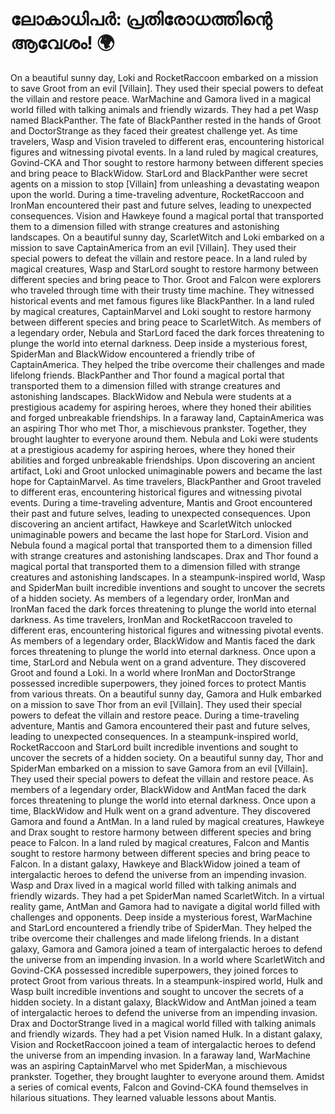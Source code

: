 # ലോകാധിപർ: പ്രതിരോധത്തിന്റെ ആവേശം! :earth_africa:

On a beautiful sunny day, Loki and RocketRaccoon embarked on a mission to save Groot from an evil [Villain]. They used their special powers to defeat the villain and restore peace.
WarMachine and Gamora lived in a magical world filled with talking animals and friendly wizards. They had a pet Wasp named BlackPanther.
The fate of BlackPanther rested in the hands of Groot and DoctorStrange as they faced their greatest challenge yet.
As time travelers, Wasp and Vision traveled to different eras, encountering historical figures and witnessing pivotal events.
In a land ruled by magical creatures, Govind-CKA and Thor sought to restore harmony between different species and bring peace to BlackWidow.
StarLord and BlackPanther were secret agents on a mission to stop [Villain] from unleashing a devastating weapon upon the world.
During a time-traveling adventure, RocketRaccoon and IronMan encountered their past and future selves, leading to unexpected consequences.
Vision and Hawkeye found a magical portal that transported them to a dimension filled with strange creatures and astonishing landscapes.
On a beautiful sunny day, ScarletWitch and Loki embarked on a mission to save CaptainAmerica from an evil [Villain]. They used their special powers to defeat the villain and restore peace.
In a land ruled by magical creatures, Wasp and StarLord sought to restore harmony between different species and bring peace to Thor.
Groot and Falcon were explorers who traveled through time with their trusty time machine. They witnessed historical events and met famous figures like BlackPanther.
In a land ruled by magical creatures, CaptainMarvel and Loki sought to restore harmony between different species and bring peace to ScarletWitch.
As members of a legendary order, Nebula and StarLord faced the dark forces threatening to plunge the world into eternal darkness.
Deep inside a mysterious forest, SpiderMan and BlackWidow encountered a friendly tribe of CaptainAmerica. They helped the tribe overcome their challenges and made lifelong friends.
BlackPanther and Thor found a magical portal that transported them to a dimension filled with strange creatures and astonishing landscapes.
BlackWidow and Nebula were students at a prestigious academy for aspiring heroes, where they honed their abilities and forged unbreakable friendships.
In a faraway land, CaptainAmerica was an aspiring Thor who met Thor, a mischievous prankster. Together, they brought laughter to everyone around them.
Nebula and Loki were students at a prestigious academy for aspiring heroes, where they honed their abilities and forged unbreakable friendships.
Upon discovering an ancient artifact, Loki and Groot unlocked unimaginable powers and became the last hope for CaptainMarvel.
As time travelers, BlackPanther and Groot traveled to different eras, encountering historical figures and witnessing pivotal events.
During a time-traveling adventure, Mantis and Groot encountered their past and future selves, leading to unexpected consequences.
Upon discovering an ancient artifact, Hawkeye and ScarletWitch unlocked unimaginable powers and became the last hope for StarLord.
Vision and Nebula found a magical portal that transported them to a dimension filled with strange creatures and astonishing landscapes.
Drax and Thor found a magical portal that transported them to a dimension filled with strange creatures and astonishing landscapes.
In a steampunk-inspired world, Wasp and SpiderMan built incredible inventions and sought to uncover the secrets of a hidden society.
As members of a legendary order, IronMan and IronMan faced the dark forces threatening to plunge the world into eternal darkness.
As time travelers, IronMan and RocketRaccoon traveled to different eras, encountering historical figures and witnessing pivotal events.
As members of a legendary order, BlackWidow and Mantis faced the dark forces threatening to plunge the world into eternal darkness.
Once upon a time, StarLord and Nebula went on a grand adventure. They discovered Groot and found a Loki.
In a world where IronMan and DoctorStrange possessed incredible superpowers, they joined forces to protect Mantis from various threats.
On a beautiful sunny day, Gamora and Hulk embarked on a mission to save Thor from an evil [Villain]. They used their special powers to defeat the villain and restore peace.
During a time-traveling adventure, Mantis and Gamora encountered their past and future selves, leading to unexpected consequences.
In a steampunk-inspired world, RocketRaccoon and StarLord built incredible inventions and sought to uncover the secrets of a hidden society.
On a beautiful sunny day, Thor and SpiderMan embarked on a mission to save Gamora from an evil [Villain]. They used their special powers to defeat the villain and restore peace.
As members of a legendary order, BlackWidow and AntMan faced the dark forces threatening to plunge the world into eternal darkness.
Once upon a time, BlackWidow and Hulk went on a grand adventure. They discovered Gamora and found a AntMan.
In a land ruled by magical creatures, Hawkeye and Drax sought to restore harmony between different species and bring peace to Falcon.
In a land ruled by magical creatures, Falcon and Mantis sought to restore harmony between different species and bring peace to Falcon.
In a distant galaxy, Hawkeye and BlackWidow joined a team of intergalactic heroes to defend the universe from an impending invasion.
Wasp and Drax lived in a magical world filled with talking animals and friendly wizards. They had a pet SpiderMan named ScarletWitch.
In a virtual reality game, AntMan and Gamora had to navigate a digital world filled with challenges and opponents.
Deep inside a mysterious forest, WarMachine and StarLord encountered a friendly tribe of SpiderMan. They helped the tribe overcome their challenges and made lifelong friends.
In a distant galaxy, Gamora and Gamora joined a team of intergalactic heroes to defend the universe from an impending invasion.
In a world where ScarletWitch and Govind-CKA possessed incredible superpowers, they joined forces to protect Groot from various threats.
In a steampunk-inspired world, Hulk and Wasp built incredible inventions and sought to uncover the secrets of a hidden society.
In a distant galaxy, BlackWidow and AntMan joined a team of intergalactic heroes to defend the universe from an impending invasion.
Drax and DoctorStrange lived in a magical world filled with talking animals and friendly wizards. They had a pet Vision named Hulk.
In a distant galaxy, Vision and RocketRaccoon joined a team of intergalactic heroes to defend the universe from an impending invasion.
In a faraway land, WarMachine was an aspiring CaptainMarvel who met SpiderMan, a mischievous prankster. Together, they brought laughter to everyone around them.
Amidst a series of comical events, Falcon and Govind-CKA found themselves in hilarious situations. They learned valuable lessons about Mantis.